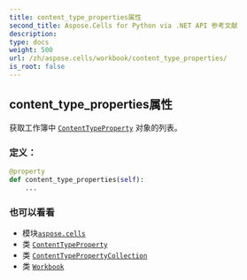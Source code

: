 ```yaml
---
title: content_type_properties属性
second_title: Aspose.Cells for Python via .NET API 参考文献
description:
type: docs
weight: 500
url: /zh/aspose.cells/workbook/content_type_properties/
is_root: false
---
```

## content_type_properties属性

获取工作簿中 [`ContentTypeProperty`](/cells/python-net/zh/aspose.cells.properties/contenttypeproperty) 对象的列表。
### 定义：
```python
@property
def content_type_properties(self):
    ...
```

### 也可以看看
* 模块[`aspose.cells`](../../)
* 类 [`ContentTypeProperty`](/cells/python-net/zh/aspose.cells.properties/contenttypeproperty)
* 类 [`ContentTypePropertyCollection`](/cells/python-net/zh/aspose.cells.properties/contenttypepropertycollection)
* 类 [`Workbook`](/cells/python-net/zh/aspose.cells/workbook)

